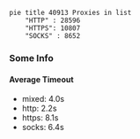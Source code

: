 
```mermaid
pie title 40913 Proxies in list
    "HTTP" : 28596
    "HTTPS": 10807
    "SOCKS" : 8652
```

### Some Info
#### Average Timeout

- mixed: 4.0s
- http: 2.2s
- https: 8.1s
- socks: 6.4s